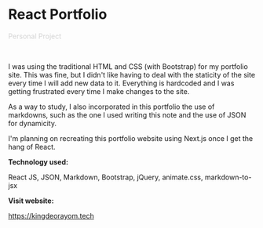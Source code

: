 # <span className="page__title"> React Portfolio</span>

<span style="color: lightgrey">Personal Project</span>

&nbsp;

<span className="page__content">
I was using the traditional HTML and CSS (with Bootstrap) for my portfolio site. This was fine, but I didn't like having to deal with the staticity of the site every time I will add new data to it. Everything is hardcoded and I was getting frustrated every time I make changes to the site.

As a way to study, I also incorporated in this portfolio the use of markdowns, such as the one I used writing this note and the use of JSON for dynamicity.

I'm planning on recreating this portfolio website using Next.js once I get the hang of React.

**Technology used:**

React JS, JSON, Markdown, Bootstrap, jQuery, animate.css, markdown-to-jsx

**Visit website:**

<a href="https://kingdeorayom.tech" target="_blank" style="color: white;">https://kingdeorayom.tech</a>

</span>
